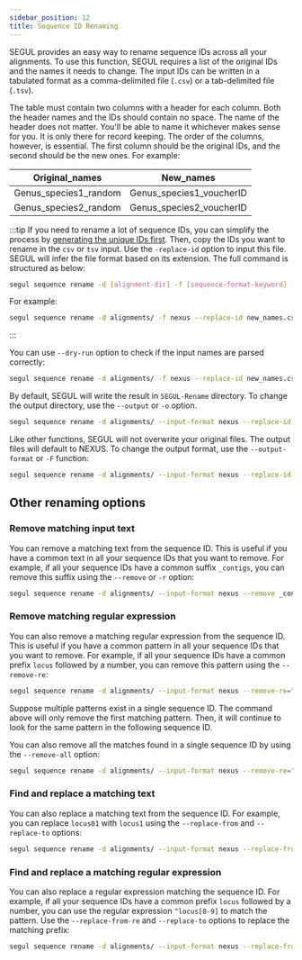 ```yaml
---
sidebar_position: 12
title: Sequence ID Renaming
---
```


SEGUL provides an easy way to rename sequence IDs across all your alignments. To use this function, SEGUL requires a list of the original IDs and the names it needs to change. The input IDs can be written in a tabulated format as a comma-delimited file (`.csv`) or a tab-delimited file (`.tsv`).

The table must contain two columns with a header for each column. Both the header names and the IDs should contain no space. The name of the header does not matter. You'll be able to name it whichever makes sense for you. It is only there for record keeping. The order of the columns, however, is essential. The first column should be the original IDs, and the second should be the new ones. For example:

| Original_names        | New_names                |
| --------------------- | ------------------------ |
| Genus_species1_random | Genus_species1_voucherID |
| Genus_species2_random | Genus_species2_voucherID |

:::tip
If you need to rename a lot of sequence IDs, you can simplify the process by [generating the unique IDs first](./id). Then, copy the IDs you want to rename in the `csv` or `tsv` input. Use the `-replace-id` option to input this file. SEGUL will infer the file format based on its extension. The full command is structured as below:

```Bash
segul sequence rename -d [alignment-dir] -f [sequence-format-keyword] --replace-id [file-path-to-IDs]
```

For example:

```Bash
segul sequence rename -d alignments/ -f nexus --replace-id new_names.csv
```
:::

You can use `--dry-run` option to check if the input names are parsed correctly:

```Bash
segul sequence rename -d alignments/ -f nexus --replace-id new_names.csv --dry-run
```

By default, SEGUL will write the result in `SEGUL-Rename` directory. To change the output directory, use the `--output` or `-o` option.

```Bash
segul sequence rename -d alignments/ --input-format nexus --replace-id new_names.csv --output new_seq_names/
```

Like other functions, SEGUL will not overwrite your original files. The output files will default to NEXUS. To change the output format, use the `--output-format` or `-F` function:

```Bash
segul sequence rename -d alignments/ --input-format nexus --replace-id new_names.csv --output new_seq_names/ --output-format fasta
```

## Other renaming options

### Remove matching input text

You can remove a matching text from the sequence ID. This is useful if you have a common text in all your sequence IDs that you want to remove. For example, if all your sequence IDs have a common suffix `_contigs`, you can remove this suffix using the `--remove` or `-r` option:

```Bash
segul sequence rename -d alignments/ --input-format nexus --remove _contigs
```

### Remove matching regular expression

You can also remove a matching regular expression from the sequence ID. This is useful if you have a common pattern in all your sequence IDs that you want to remove. For example, if all your sequence IDs have a common prefix `locus` followed by a number, you can remove this pattern using the `--remove-re`:

```Bash
segul sequence rename -d alignments/ --input-format nexus --remove-re="^locus[0-9]"
```

Suppose multiple patterns exist in a single sequence ID. The command above will only remove the first matching pattern. Then, it will continue to look for the same pattern in the following sequence ID.

You can also remove all the matches found in a single sequence ID by using the `--remove-all` option:

```Bash
segul sequence rename -d alignments/ --input-format nexus --remove-re="^locus[0-9]" --remove-all
```

### Find and replace a matching text

You can also replace a matching text from the sequence ID. For example, you can replace `locus01` with `locus1` using the `--replace-from` and `--replace-to` options:

```Bash
segul sequence rename -d alignments/ --input-format nexus --replace-from locus01 --replace-to locus1
```

### Find and replace a matching regular expression

You can also replace a regular expression matching the sequence ID. For example, if all your sequence IDs have a common prefix `locus` followed by a number, you can use the regular expression `^locus[0-9]` to match the pattern. Use the `--replace-from-re` and `--replace-to` options to replace the matching prefix:

```Bash
segul sequence rename -d alignments/ --input-format nexus --replace-from-re ^locus[0-9] --replace-to locus
```
